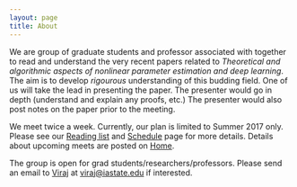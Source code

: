 ```yaml
---
layout: page
title: About
---
```


We are group of graduate students and professor associated with  together to read and understand the very recent papers related to *Theoretical and algorithmic aspects of nonlinear parameter estimation and deep learning*. The aim is to develop *rigourous* understanding of this budding field. One of us will take the lead in presenting the paper. The presenter would go in depth (understand and explain any proofs, etc.) The presenter would also post notes on the paper prior to the meeting.

We meet twice a week. Currently, our plan is limited to Summer 2017 only.
Please see our [Reading list](https://virajshah018.github.io/reading/) and [Schedule](https://virajshah018.github.io/schedule/) page for more details.
Details about upcoming meets are posted on [Home](http://virajshah018.github.io).

The group is open for grad students/researchers/professors. Please send an email to [Viraj](http://virajshah978.github.io) at <viraj@iastate.edu> if interested.  

